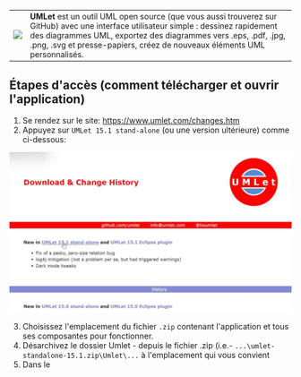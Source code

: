 <table width="100%"  style="border:0 solid white; width:100%;">
  <tr>
    <td><img src="https://www.umlet.com/pic/umlet_logo.svg" width="350"></td>
    <td> <b>UMLet</b> est un outil UML open source (que vous aussi trouverez sur GitHub) avec une interface utilisateur simple : dessinez rapidement des diagrammes UML, exportez des diagrammes vers .eps, .pdf, .jpg, .png, .svg et presse-papiers, créez de nouveaux éléments UML personnalisés.</td>
    
  </tr>

</table>

<h2>Étapes d'accès (comment télécharger et ouvrir l'application)</h2>


1. Se rendez sur le site: https://www.umlet.com/changes.htm
2. Appuyez sur `UMLet 15.1 stand-alone` (ou une version ultérieure) comme ci-dessous:  

![screen_télécharge](./pour_tutos/umlet/umlet_telecharge.png)
  
3. Choisissez l'emplacement du fichier `.zip` contenant l'application et tous ses composantes pour fonctionner.
4. Désarchivez le dossier Umlet - depuis le fichier .zip (i.e.- `...\umlet-standalone-15.1.zip\Umlet\...` à l'emplacement qui vous convient
5. Dans le 

